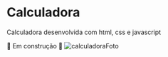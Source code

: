 # Calculadora
Calculadora desenvolvida com html, css e javascript

👷 Em construção 🚧
![calculadoraFoto](https://user-images.githubusercontent.com/109553661/195672611-bcd14fde-c8bd-4e4c-b9dc-39ea01da0a73.png)
